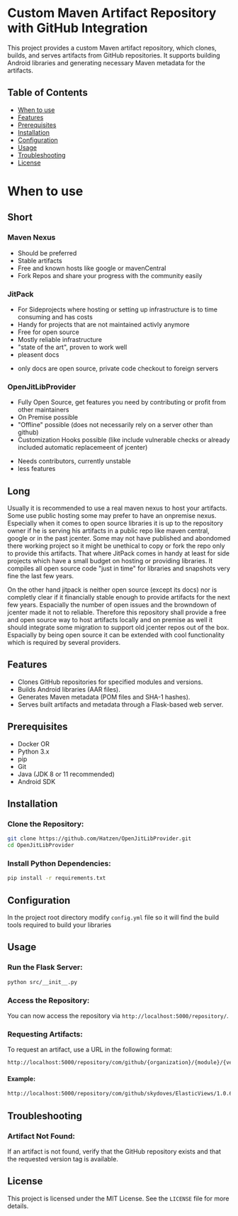 # Custom Maven Artifact Repository with GitHub Integration

This project provides a custom Maven artifact repository, which clones, builds, and serves artifacts from GitHub repositories. It supports building Android libraries and generating necessary Maven metadata for the artifacts.

## Table of Contents
- [When to use](#when-to-use)
- [Features](#features)
- [Prerequisites](#prerequisites)
- [Installation](#installation)
- [Configuration](#configuration)
- [Usage](#usage)
- [Troubleshooting](#troubleshooting)
- [License](#license)

# When to use


## Short

### Maven Nexus
+ Should be preferred
+ Stable artifacts
+ Free and known hosts like google or mavenCentral
+ Fork Repos and share your progress with the community easily

### JitPack
+ For Sideprojects where hosting or setting up infrastructure is to time consuming and has costs
+ Handy for projects that are not maintained activly anymore
+ Free for open source
+ Mostly reliable infrastructure
+ "state of the art", proven to work well
+ pleasent docs
- only docs are open source, private code checkout to foreign servers

### OpenJitLibProvider
+ Fully Open Source, get features you need by contributing or profit from other maintainers
+ On Premise possible
+ "Offline" possible (does not necessarily rely on a server other than github)
+ Customization Hooks possible (like include vulnerable checks or already included automatic replacemeent of jcenter)
- Needs contributors, currently unstable
- less features

## Long

Usually it is recommended to use a real maven nexus to host your artifacts. Some use public hosting some may prefer to have an onpremise nexus. 
Especially when it comes to open source libraries it is up to the repository owner if he is serving his artifacts in a public repo like maven central, google or in the past jcenter.
Some may not have published and abondomed there working project so it might be unethical to copy or fork the repo only to provide this artifacts.
That where JitPack comes in handy at least for side projects which have a small budget on hosting or providing libraries. It compiles all open source code "just in time" for libraries and snapshots very fine the last few years.

On the other hand jitpack is neither open source (except its docs) nor is completly clear if it financially stable enough to provide artifacts for the next few years. Espacially the number of open issues and the browndown of jcenter made it not to reliable. 
Therefore this repository shall provide a free and open source way to host artifacts locally and on premise as well it should integrate some migration to support old jcenter repos out of the box. Espacially by being open source it can be extended with cool functionality which is required by several providers.

## Features
- Clones GitHub repositories for specified modules and versions.
- Builds Android libraries (AAR files).
- Generates Maven metadata (POM files and SHA-1 hashes).
- Serves built artifacts and metadata through a Flask-based web server.

## Prerequisites
- Docker
OR
- Python 3.x
- pip
- Git
- Java (JDK 8 or 11 recommended)
- Android SDK

## Installation

### Clone the Repository:
```bash
git clone https://github.com/Hatzen/OpenJitLibProvider.git
cd OpenJitLibProvider
```

### Install Python Dependencies:
```bash
pip install -r requirements.txt
```

## Configuration

In the project root directory modify `config.yml` file so it will find the build tools required to build your libraries

## Usage

### Run the Flask Server:
```bash
python src/__init__.py
```

### Access the Repository:
You can now access the repository via `http://localhost:5000/repository/`.

### Requesting Artifacts:
To request an artifact, use a URL in the following format:

```bash
http://localhost:5000/repository/com/github/{organization}/{module}/{version}/{artifact-filename}
```

#### Example:
```bash
http://localhost:5000/repository/com/github/skydoves/ElasticViews/1.0.6/ElasticViews-1.0.6.aar
```

## Troubleshooting

### Artifact Not Found:
If an artifact is not found, verify that the GitHub repository exists and that the requested version tag is available.

## License
This project is licensed under the MIT License. See the `LICENSE` file for more details.